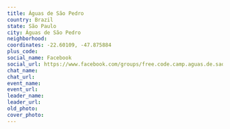 ```yaml
---
title: Águas de São Pedro
country: Brazil
state: São Paulo
city: Águas de São Pedro
neighborhood: 
coordinates: -22.60109, -47.875884
plus_code:
social_name: Facebook
social_url: https://www.facebook.com/groups/free.code.camp.aguas.de.sao.pedro
chat_name:
chat_url:
event_name:
event_url:
leader_name:
leader_url:
old_photo: 
cover_photo:
---
```

